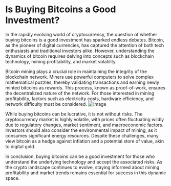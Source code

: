 # Is Buying Bitcoins a Good Investment?

In the rapidly evolving world of cryptocurrency, the question of whether buying bitcoins is a good investment has sparked endless debates. Bitcoin, as the pioneer of digital currencies, has captured the attention of both tech enthusiasts and traditional investors alike. However, understanding the dynamics of bitcoin requires delving into concepts such as blockchain technology, mining profitability, and market volatility.

Bitcoin mining plays a crucial role in maintaining the integrity of the blockchain network. Miners use powerful computers to solve complex mathematical puzzles, thereby validating transactions and earning newly minted bitcoins as rewards. This process, known as proof-of-work, ensures the decentralized nature of the network. For those interested in mining profitability, factors such as electricity costs, hardware efficiency, and network difficulty must be considered. ![Image](https://github.com/user-attachments/assets/b6e7b7a2-655e-4d44-8baa-20c566a3cb65)

While buying bitcoins can be lucrative, it is not without risks. The cryptocurrency market is highly volatile, with prices often fluctuating wildly due to regulatory changes, market sentiment, and macroeconomic factors. Investors should also consider the environmental impact of mining, as it consumes significant energy resources. Despite these challenges, many view bitcoin as a hedge against inflation and a potential store of value, akin to digital gold.

In conclusion, buying bitcoins can be a good investment for those who understand the underlying technology and accept the associated risks. As the crypto landscape continues to evolve, staying informed about mining profitability and market trends remains essential for success in this dynamic space.